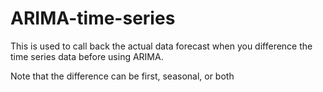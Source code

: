 # ARIMA-time-series

This is used to call back the actual data forecast when you difference the time series data before using ARIMA.

Note that the difference can be first, seasonal, or both
